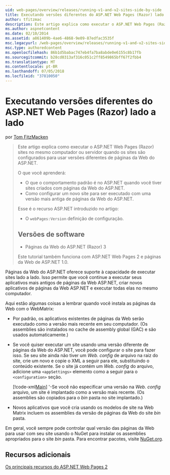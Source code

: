 ```yaml
---
uid: web-pages/overview/releases/running-v1-and-v2-sites-side-by-side
title: Executando versões diferentes do ASP.NET Web Pages (Razor) lado a lado | Microsoft Docs
author: tfitzmac
description: Este artigo explica como executar o ASP.NET Web Pages (Razor) sites no mesmo computador ou servidor quando os sites são configurados para usar diferentes versões...
ms.author: aspnetcontent
ms.date: 02/10/2014
ms.assetid: a861409b-4ae6-4868-9e09-87edfac3535f
msc.legacyurl: /web-pages/overview/releases/running-v1-and-v2-sites-side-by-side
msc.type: authoredcontent
ms.openlocfilehash: 86b1d5babac747eb4fa7ba8abde0e6155c8b17fb
ms.sourcegitcommit: b28cd0313af316c051c2ff8549865bff67f2fbb4
ms.translationtype: MT
ms.contentlocale: pt-BR
ms.lasthandoff: 07/05/2018
ms.locfileid: "37810050"
---
```

<a name="running-different-versions-of-aspnet-web-pages-razor-side-by-side"></a>Executando versões diferentes do ASP.NET Web Pages (Razor) lado a lado
====================
por [Tom FitzMacken](https://github.com/tfitzmac)

> Este artigo explica como executar o ASP.NET Web Pages (Razor) sites no mesmo computador ou servidor quando os sites são configurados para usar versões diferentes de páginas da Web do ASP.NET.
> 
> O que você aprenderá:
> 
> - O que o comportamento padrão é no ASP.NET quando você tiver sites criados com páginas da Web do ASP.NET.
> - Como configurar um novo site para ser executado com uma versão mais antiga de páginas da Web do ASP.NET.
>   
> 
> Esse é o recurso ASP.NET introduzido no artigo:
> 
> - O `webPages:Version` definição de configuração.
>   
> 
> ## <a name="software-versions"></a>Versões de software
> 
> 
> - Páginas da Web do ASP.NET (Razor) 3
>   
> 
> Este tutorial também funciona com ASP.NET Web Pages 2 e páginas da Web de ASP.NET 1.0.


Páginas da Web do ASP.NET oferece suporte à capacidade de executar sites lado a lado. Isso permite que você continue a executar seus aplicativos mais antigos de páginas da Web ASP.NET, criar novos aplicativos de páginas da Web ASP.NET e executar todas elas no mesmo computador.

Aqui estão algumas coisas a lembrar quando você instala as páginas da Web com o WebMatrix:

- Por padrão, os aplicativos existentes de páginas da Web serão executado como a versão mais recente em seu computador. (Os assemblies são instalados no cache de assembly global (GAC) e são usados automaticamente.)
- Se você quiser executar um site usando uma versão diferente de páginas da Web do ASP.NET, você pode configurar o site para fazer isso. Se seu site ainda não tiver um *Web. config* de arquivo na raiz do site, crie um novo e copie o XML a seguir para ele, substituindo o conteúdo existente. Se o site já contém um *Web. config* do arquivo, adicione uma `<appSettings>` elemento como a seguir para o `<configuration>` seção.

    [!code-xml[Main](running-v1-and-v2-sites-side-by-side/samples/sample1.xml)]
  '-Se você não especificar uma versão na *Web. config* arquivo, um site é implantado como a versão mais recente. (Os assemblies são copiados para o *bin* pasta no site implantado.)
- Novos aplicativos que você cria usando os modelos de site na Web Matrix incluem os assemblies da versão de páginas da Web do site *bin* pasta.

Em geral, você sempre pode controlar qual versão das páginas da Web para usar com seu site usando o NuGet para instalar os assemblies apropriados para o site *bin* pasta. Para encontrar pacotes, visite [NuGet.org](http://NuGet.org).

## <a name="additional-resources"></a>Recursos adicionais

[Os principais recursos do ASP.NET Web Pages 2](top-features-in-web-pages-2.md)
